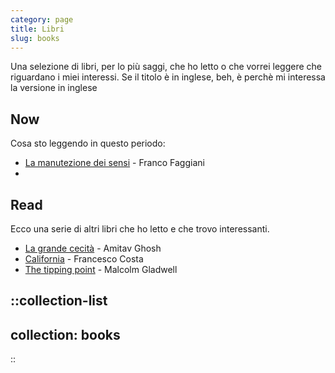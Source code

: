 ```yaml
---
category: page
title: Libri
slug: books
---
```

Una selezione di libri, per lo più saggi, che ho letto o che vorrei leggere che riguardano i miei interessi. Se il titolo è in inglese, beh, è perchè mi interessa la versione in inglese

## Now

Cosa sto leggendo in questo periodo:

- [La manutezione dei sensi](https://amzn.to/3Uv5gye) - Franco Faggiani
- 



## Read

Ecco una serie di altri libri che ho letto e che trovo interessanti. 

- [La grande cecità](https://amzn.to/3RQT08s) - Amitav Ghosh
- [California](https://amzn.to/3HkCmt6) - Francesco Costa
- [The tipping point](https://amzn.to/3O2yz7w) - Malcolm Gladwell

::collection-list
---
collection: books
---
::